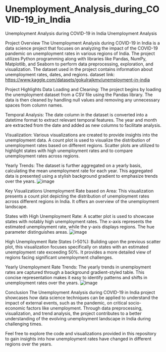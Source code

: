 # Unemployment_Analysis_during_COVID-19_in_India

Unemployment Analysis during COVID-19 in India
Unemployment Analysis

Project Overview
The Unemployment Analysis during COVID-19 in India is a data science project that focuses on analyzing the impact of the COVID-19 pandemic on unemployment rates in various regions of India. The project utilizes Python programming along with libraries like Pandas, NumPy, Matplotlib, and Seaborn to perform data preprocessing, exploration, and visualization. The dataset used in the project contains information about unemployment rates, dates, and regions.
dataset link: https://www.kaggle.com/datasets/gokulrajkmv/unemployment-in-india

Project Highlights
Data Loading and Cleaning: The project begins by loading the unemployment dataset from a CSV file using the Pandas library. The data is then cleaned by handling null values and removing any unnecessary spaces from column names.

Temporal Analysis: The date column in the dataset is converted into a datetime format to extract relevant temporal features. The year and month are extracted from the date and added as new columns to facilitate analysis.

Visualization: Various visualizations are created to provide insights into the unemployment data. A count plot is used to visualize the distribution of unemployment rates based on different regions. Scatter plots are utilized to highlight states with high unemployment rates and to compare unemployment rates across regions.

Yearly Trends: The dataset is further aggregated on a yearly basis, calculating the mean unemployment rate for each year. This aggregated data is presented using a stylish background gradient to emphasize trends over the years.
![image](https://github.com/Jsujanchowdary/Unemployment_Analysis_during_COVID-19_in_India/assets/91127394/889bbe0f-9777-41a1-b4ba-7446c7f7dfbb)

Key Visualizations
Unemployment Rate based on Area: This visualization presents a count plot depicting the distribution of unemployment rates across different regions in India. It offers an overview of the unemployment landscape.

States with High Unemployment Rate: A scatter plot is used to showcase states with notably high unemployment rates. The x-axis represents the estimated unemployment rate, while the y-axis displays regions. The hue parameter distinguishes areas.
![image](https://github.com/Jsujanchowdary/Unemployment_Analysis_during_COVID-19_in_India/assets/91127394/7a1602a8-dca9-48d6-8480-943931df12e6)

High Unemployment Rate States (>50%): Building upon the previous scatter plot, this visualization focuses specifically on states with an estimated unemployment rate exceeding 50%. It provides a more detailed view of regions facing significant unemployment challenges.

Yearly Unemployment Rate Trends: The yearly trends in unemployment rates are captured through a background gradient-styled table. This concise representation makes it easy to identify patterns and shifts in unemployment rates over the years.
![image](https://github.com/Jsujanchowdary/Unemployment_Analysis_during_COVID-19_in_India/assets/91127394/31238da7-1d19-4d7d-b572-6cd77fd678d7)

Conclusion
The Unemployment Analysis during COVID-19 in India project showcases how data science techniques can be applied to understand the impact of external events, such as the pandemic, on critical socio-economic factors like unemployment. Through data preprocessing, visualization, and trend analysis, the project contributes to a better understanding of the evolving unemployment landscape in India during challenging times.

Feel free to explore the code and visualizations provided in this repository to gain insights into how unemployment rates have changed in different regions over the years.
